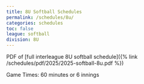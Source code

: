```yaml
---
title: 8U Softball Schedules
permalink: /schedules/8u/
categories: schedules
toc: false
league: softball
division: 8U
---
```


PDF of [full interleague 8U softball schedule]({% link /schedules/pdf/2025/2025-softball-8u.pdf %})

Game Times: 60 minutes or 6 innings

<script src="https://widgets.gc.com/static/js/sdk.v1.js"></script>
<div id="gc-scoreboard-widget-tdbt"></div>
<script>
    window.GC.scoreboard.init({
        target: "#gc-scoreboard-widget-tdbt",
        widgetId: "c230bd39-7122-4d16-994d-492c7c4dde3f",
        maxVerticalGamesVisible: 6,
    })
</script>
